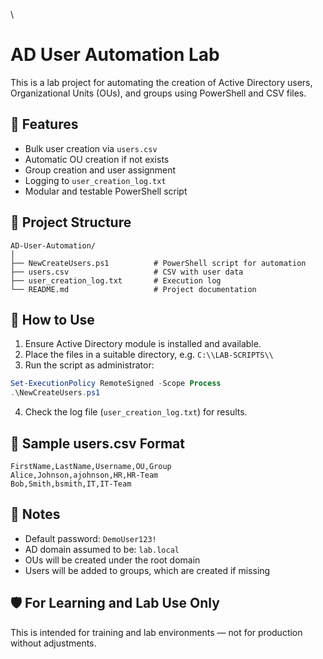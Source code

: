 \
# AD User Automation Lab

This is a lab project for automating the creation of Active Directory users, Organizational Units (OUs), and groups using PowerShell and CSV files.

## 🔧 Features

- Bulk user creation via `users.csv`
- Automatic OU creation if not exists
- Group creation and user assignment
- Logging to `user_creation_log.txt`
- Modular and testable PowerShell script

## 📁 Project Structure

```
AD-User-Automation/
│
├── NewCreateUsers.ps1          # PowerShell script for automation
├── users.csv                   # CSV with user data
├── user_creation_log.txt       # Execution log
└── README.md                   # Project documentation
```

## 🚀 How to Use

1. Ensure Active Directory module is installed and available.
2. Place the files in a suitable directory, e.g. `C:\\LAB-SCRIPTS\\`
3. Run the script as administrator:

```powershell
Set-ExecutionPolicy RemoteSigned -Scope Process
.\NewCreateUsers.ps1
```

4. Check the log file (`user_creation_log.txt`) for results.

## 🧪 Sample users.csv Format

```csv
FirstName,LastName,Username,OU,Group
Alice,Johnson,ajohnson,HR,HR-Team
Bob,Smith,bsmith,IT,IT-Team
```

## 📌 Notes

- Default password: `DemoUser123!`
- AD domain assumed to be: `lab.local`
- OUs will be created under the root domain
- Users will be added to groups, which are created if missing

## 🛡️ For Learning and Lab Use Only

This is intended for training and lab environments — not for production without adjustments.
